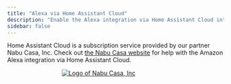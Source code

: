 ```yaml
---
title: "Alexa via Home Assistant Cloud"
description: "Enable the Alexa integration via Home Assistant Cloud integration."
sidebar: false
---
```


Home Assistant Cloud is a subscription service provided by our partner Nabu Casa, Inc. Check out [the Nabu Casa website](https://www.nabucasa.com/config/amazon_alexa/) for help with the Amazon Alexa integration via Home Assistant Cloud.

<div style='max-width: 250px; margin: 0 auto'><a href='https://www.nabucasa.com/config/amazon_alexa/'><img src='/images/blog/2018-09-thinking-big/logo-text.svg' style='border: 0; box-shadow: none' alt='Logo of Nabu Casa, Inc'></a>
</div>
